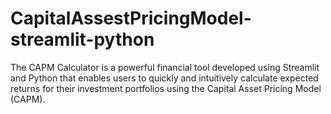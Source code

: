 # CapitalAssestPricingModel-streamlit-python
The CAPM Calculator is a powerful financial tool developed using Streamlit and Python that enables users to quickly and intuitively calculate expected returns for their investment portfolios using the Capital Asset Pricing Model (CAPM).
